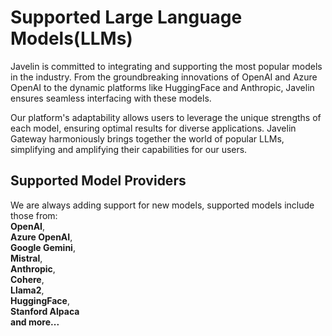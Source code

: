 # Supported Large Language Models(LLMs)

Javelin is committed to integrating and supporting the most popular models in the industry. From the groundbreaking innovations of OpenAI and Azure OpenAI to the dynamic platforms like HuggingFace and Anthropic, Javelin ensures seamless interfacing with these models. 

Our platform's adaptability allows users to leverage the unique strengths of each model, ensuring optimal results for diverse applications. Javelin Gateway harmoniously brings together the world of popular LLMs, simplifying and amplifying their capabilities for our users.

## Supported Model Providers  
We are always adding support for new models, supported models include those from:  
**OpenAI**,  
**Azure OpenAI**,  
**Google Gemini**,  
**Mistral**,  
**Anthropic**,  
**Cohere**,  
**Llama2**,  
**HuggingFace**,  
**Stanford Alpaca**  
**and more...**
